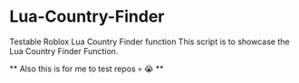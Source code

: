 # Lua-Country-Finder
Testable Roblox Lua Country Finder function 
This script is to showcase the Lua Country Finder Function.

** Also this is for me to test repos :skull: :sob: **
